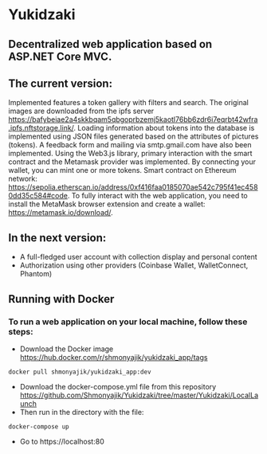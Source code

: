 # Yukidzaki
## Decentralized web application based on ASP.NET Core MVC.
## The current version: 
Implemented features a token gallery with filters and search. The original images are downloaded from the ipfs server https://bafybeiae2a4skkbqam5qbgoprbzemj5kaotl76bb6zdr6i7eqrbt42wfra.ipfs.nftstorage.link/.
Loading information about tokens into the database is implemented using JSON files generated based on the attributes of pictures (tokens). A feedback form and mailing via smtp.gmail.com have also been implemented.
Using the Web3.js library, primary interaction with the smart contract and the Metamask provider was implemented. By connecting your wallet, you can mint one or more tokens. Smart contract on Ethereum network:
https://sepolia.etherscan.io/address/0xf416faa0185070ae542c795f41ec4580dd35c584#code.
To fully interact with the web application, you need to install the MetaMask browser extension and create a wallet: https://metamask.io/download/.
## In the next version:
* A full-fledged user account with collection display and personal content
* Authorization using other providers (Coinbase Wallet, WalletConnect, Phantom)
## Running with Docker
###  To run a web application on your local machine, follow these steps:
* Download the Docker image https://hub.docker.com/r/shmonyajik/yukidzaki_app/tags
  
``` docker pull shmonyajik/yukidzaki_app:dev ```
* Download the docker-compose.yml file from this repository https://github.com/Shmonyajik/Yukidzaki/tree/master/Yukidzaki/LocalLaunch
* Then run in the directory with the file:
  
``` docker-compose up ```

* Go to https://localhost:80
